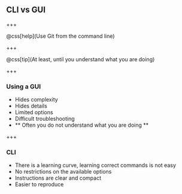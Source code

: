## CLI vs GUI

+++

@css[help](Use Git from the command line)

+++

@css[tip](At least, until you understand what you are doing)

+++

### Using a GUI

- Hides complexity
- Hides details
- Limited options
- Difficult troubleshooting
- ** Often you do not understand what you are doing **

+++

### CLI


- There is a learning curve, learning correct commands is not easy
- No restrictions on the available options
- Instructions are clear and compact
- Easier to reproduce


